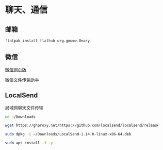 # 聊天、通信

## 邮箱

```bash
flatpak install flathub org.gnome.Geary
```

## 微信

[微信网页版](https://web.wechat.com/)

[微信文件传输助手](https://filehelper.weixin.qq.com/)

## LocalSend

局域网聊天文件传输

```bash
cd ~/Downloads

wget https://ghproxy.net/https://github.com/localsend/localsend/releases/download/v1.14.0/LocalSend-1.14.0-linux-x86-64.deb

sudo dpkg -i ~/Downloads/LocalSend-1.14.0-linux-x86-64.deb

sudo apt install -f -y
```

